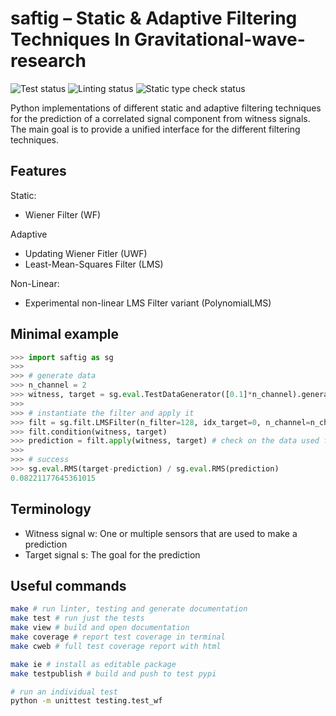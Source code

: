 # saftig – Static & Adaptive Filtering Techniques In Gravitational-wave-research

![Test status](https://github.com/timbk/saftig/actions/workflows/testing.yml/badge.svg)
![Linting status](https://github.com/timbk/saftig/actions/workflows/pylint.yml/badge.svg)
![Static type check status](https://github.com/timbk/saftig/actions/workflows/mypy.yml/badge.svg)

Python implementations of different static and adaptive filtering techniques for the prediction of a correlated signal component from witness signals.
The main goal is to provide a unified interface for the different filtering techniques.

## Features

Static:
* Wiener Filter (WF)

Adaptive
* Updating Wiener Fitler (UWF)
* Least-Mean-Squares Filter (LMS)

Non-Linear:
* Experimental non-linear LMS Filter variant (PolynomialLMS)

## Minimal example

```python
>>> import saftig as sg
>>>
>>> # generate data
>>> n_channel = 2
>>> witness, target = sg.eval.TestDataGenerator([0.1]*n_channel).generate(int(1e5))
>>>
>>> # instantiate the filter and apply it
>>> filt = sg.filt.LMSFilter(n_filter=128, idx_target=0, n_channel=n_channel)
>>> filt.condition(witness, target)
>>> prediction = filt.apply(witness, target) # check on the data used for conditioning
>>>
>>> # success
>>> sg.eval.RMS(target-prediction) / sg.eval.RMS(prediction)
0.08221177645361015
```

## Terminology

* Witness signal w: One or multiple sensors that are used to make a prediction
* Target signal s: The goal for the prediction

## Useful commands
```bash
make # run linter, testing and generate documentation
make test # run just the tests
make view # build and open documentation
make coverage # report test coverage in terminal
make cweb # full test coverage report with html

make ie # install as editable package
make testpublish # build and push to test pypi

# run an individual test
python -m unittest testing.test_wf
```

